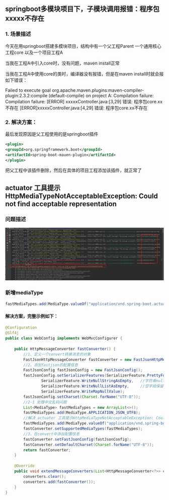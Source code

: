 ## springboot多模块项目下，子模块调用报错：程序包xxxxx不存在

### 1. 场景描述

今天在用springboot搭建多模块项目，结构中有一个父工程Parent  一个通用核心工程core 以及一个项目工程A

当我在工程A中引入core时，没有问题，maven install正常

当我在工程A中使用core的类时，编译器没有报错，但是在maven install时就会报如下错误：

Failed to execute goal org.apache.maven.plugins:maven-compiler-plugin:2.3.2:compile (default-compile) on project A: Compilation failure: Compilation failure:
[ERROR] xxxxxController.java:[3,29] 错误: 程序包core.xx不存在
[ERROR]xxxxxController.java:[4,29] 错误: 程序包core.xx不存在



### 2. 解决方案：

最后发现原因是父工程使用的是springboot插件

```xml
<plugin>
<groupId>org.springframework.boot</groupId>
<artifactId>spring-boot-maven-plugin</artifactId>
</plugin>
```

把父工程中该插件删除，然后在具体的项目工程添加该插件，就正常了

## actuator 工具提示HttpMediaTypeNotAcceptableException: Could not find acceptable representation

### 问题描述

![image-20200603172000738](assets/image-20200603172000738.png)

### 新增mediaType

```java
fastMediaTypes.add(MediaType.valueOf("application/vnd.spring-boot.actuator.v2+json"));
```

#### 解决方案，完整示例如下：

```java
@Configuration
@Slf4j
public class WebConfig implements WebMvcConfigurer {

    public HttpMessageConverter fastConverter() {
        //1、定义一个convert转换消息的对象
        FastJsonHttpMessageConverter fastConverter = new FastJsonHttpMessageConverter();
        //2、添加fastjson的配置信息
        FastJsonConfig fastJsonConfig = new FastJsonConfig();
        fastJsonConfig.setSerializerFeatures(SerializerFeature.PrettyFormat,
                SerializerFeature.WriteNullStringAsEmpty,   //字符串null返回空字符串
                SerializerFeature.WriteNullListAsEmpty,     //空字段保留
                SerializerFeature.WriteMapNullValue);
        fastJsonConfig.setCharset(Charset.forName("UTF-8"));
        //2-1 处理中文乱码问题
        List<MediaType> fastMediaTypes = new ArrayList<>();
        fastMediaTypes.add(MediaType.APPLICATION_JSON_UTF8);
        //解决 actuator 工具提示HttpMediaTypeNotAcceptableException: Could not find acceptable representation
        fastMediaTypes.add(MediaType.valueOf("application/vnd.spring-boot.actuator.v2+json"));
        fastConverter.setSupportedMediaTypes(fastMediaTypes);
        //3、在convert中添加配置信息
        fastConverter.setFastJsonConfig(fastJsonConfig);
        fastConverter.setDefaultCharset(Charset.forName("UTF-8"));
        return fastConverter;
    }

    @Override
    public void extendMessageConverters(List<HttpMessageConverter<?>> converters) {
        converters.clear();
        converters.add(fastConverter());
    }
}
```

